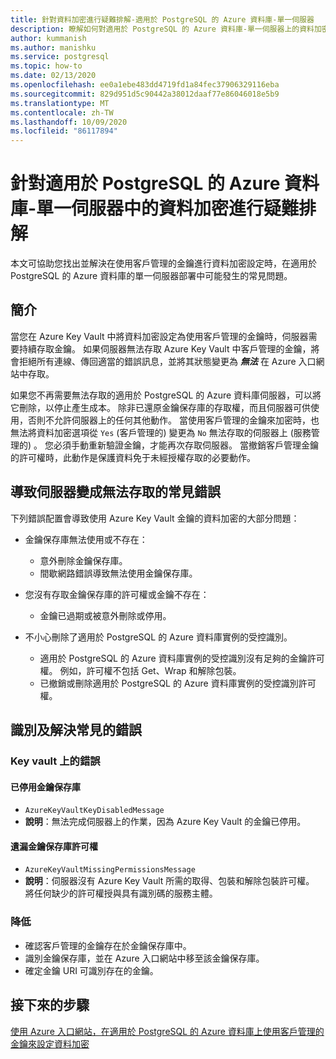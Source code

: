 ```yaml
---
title: 針對資料加密進行疑難排解-適用於 PostgreSQL 的 Azure 資料庫-單一伺服器
description: 瞭解如何對適用於 PostgreSQL 的 Azure 資料庫-單一伺服器上的資料加密進行疑難排解
author: kummanish
ms.author: manishku
ms.service: postgresql
ms.topic: how-to
ms.date: 02/13/2020
ms.openlocfilehash: ee0a1ebe483dd4719fd1a84fec37906329116eba
ms.sourcegitcommit: 829d951d5c90442a38012daaf77e86046018e5b9
ms.translationtype: MT
ms.contentlocale: zh-TW
ms.lasthandoff: 10/09/2020
ms.locfileid: "86117894"
---
```

# <a name="troubleshoot-data-encryption-in-azure-database-for-postgresql---single-server"></a>針對適用於 PostgreSQL 的 Azure 資料庫-單一伺服器中的資料加密進行疑難排解

本文可協助您找出並解決在使用客戶管理的金鑰進行資料加密設定時，在適用於 PostgreSQL 的 Azure 資料庫的單一伺服器部署中可能發生的常見問題。

## <a name="introduction"></a>簡介

當您在 Azure Key Vault 中將資料加密設定為使用客戶管理的金鑰時，伺服器需要持續存取金鑰。 如果伺服器無法存取 Azure Key Vault 中客戶管理的金鑰，將會拒絕所有連線、傳回適當的錯誤訊息，並將其狀態變更為 ***無法*** 在 Azure 入口網站中存取。

如果您不再需要無法存取的適用於 PostgreSQL 的 Azure 資料庫伺服器，可以將它刪除，以停止產生成本。 除非已還原金鑰保存庫的存取權，而且伺服器可供使用，否則不允許伺服器上的任何其他動作。 當使用客戶管理的金鑰來加密時，也無法將資料加密選項從 `Yes` (客戶管理的) 變更為 `No` 無法存取的伺服器上 (服務管理的) 。 您必須手動重新驗證金鑰，才能再次存取伺服器。 當撤銷客戶管理金鑰的許可權時，此動作是保護資料免于未經授權存取的必要動作。

## <a name="common-errors-causing-server-to-become-inaccessible"></a>導致伺服器變成無法存取的常見錯誤

下列錯誤配置會導致使用 Azure Key Vault 金鑰的資料加密的大部分問題：

- 金鑰保存庫無法使用或不存在：
  - 意外刪除金鑰保存庫。
  - 間歇網路錯誤導致無法使用金鑰保存庫。

- 您沒有存取金鑰保存庫的許可權或金鑰不存在：
  - 金鑰已過期或被意外刪除或停用。
- 不小心刪除了適用於 PostgreSQL 的 Azure 資料庫實例的受控識別。
  - 適用於 PostgreSQL 的 Azure 資料庫實例的受控識別沒有足夠的金鑰許可權。 例如，許可權不包括 Get、Wrap 和解除包裝。
  - 已撤銷或刪除適用於 PostgreSQL 的 Azure 資料庫實例的受控識別許可權。

## <a name="identify-and-resolve-common-errors"></a>識別及解決常見的錯誤

### <a name="errors-on-the-key-vault"></a>Key vault 上的錯誤

#### <a name="disabled-key-vault"></a>已停用金鑰保存庫

- `AzureKeyVaultKeyDisabledMessage`
- **說明**：無法完成伺服器上的作業，因為 Azure Key Vault 的金鑰已停用。

#### <a name="missing-key-vault-permissions"></a>遺漏金鑰保存庫許可權

- `AzureKeyVaultMissingPermissionsMessage`
- **說明**：伺服器沒有 Azure Key Vault 所需的取得、包裝和解除包裝許可權。 將任何缺少的許可權授與具有識別碼的服務主體。

### <a name="mitigation"></a>降低

- 確認客戶管理的金鑰存在於金鑰保存庫中。
- 識別金鑰保存庫，並在 Azure 入口網站中移至該金鑰保存庫。
- 確定金鑰 URI 可識別存在的金鑰。

## <a name="next-steps"></a>接下來的步驟

[使用 Azure 入口網站，在適用於 PostgreSQL 的 Azure 資料庫上使用客戶管理的金鑰來設定資料加密](howto-data-encryption-portal.md)

